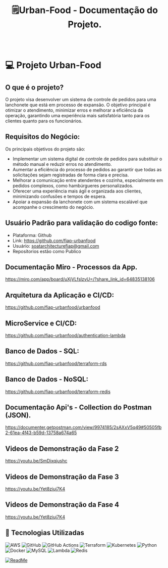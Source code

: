 <div align='Center'>
    <h1><b>🗒Urban-Food - Documentação do Projeto.</b></h1>
<br />
<br />
</div>

# 💻 Projeto Urban-Food

## O que é o projeto?
O projeto visa desenvolver um sistema de controle de pedidos para uma lanchonete que está em processo de expansão. 
O objetivo principal é otimizar o atendimento, minimizar erros e melhorar a eficiência da operação, garantindo uma experiência mais satisfatória tanto para os clientes quanto para os funcionários.

## Requisitos do Negócio:

Os principais objetivos do projeto são:

 - Implementar um sistema digital de controle de pedidos para substituir o método manual e reduzir erros no atendimento.
 - Aumentar a eficiência do processo de pedidos ao garantir que todas as solicitações sejam registradas de forma clara e precisa.
 - Melhorar a comunicação entre atendentes e cozinha, especialmente em pedidos complexos, como hambúrgueres personalizados.
 - Oferecer uma experiência mais ágil e organizada aos clientes, minimizando confusões e tempos de espera.
 - Apoiar a expansão da lanchonete com um sistema escalável que acompanhe o crescimento do negócio.

## Usuário Padrão para validação do codigo fonte:

 - Plataforma: Github
 - Link: https://github.com/fiap-urbanfood
 - Usuário: soatarchitecturefiap@gmail.com
 - Reposítorios estão como Publico

## Documentação Miro - Processos da App.
https://miro.com/app/board/uXjVLfslzvU=/?share_link_id=64835138106

## Arquitetura da Aplicação e CI/CD:
https://github.com/fiap-urbanfood/urbanfood

## MicroService e CI/CD:
https://github.com/fiap-urbanfood/authentication-lambda

## Banco de Dados - SQL:
https://github.com/fiap-urbanfood/terraform-rds

## Banco de Dados - NoSQL:
https://github.com/fiap-urbanfood/terraform-redis

## Documentação Api's - Collection do Postman (JSON). 
https://documenter.getpostman.com/view/9974185/2sAXxV5q49#50505fb2-61ea-4f43-b59d-13758a674a65

## Videos de Demonstração da Fase 2
https://youtu.be/SmDixqjushc

## Videos de Demonstração da Fase 3
https://youtu.be/Yet8ziuj7K4

## Videos de Demonstração da Fase 4
https://youtu.be/Yet8ziuj7K4

## 📎 Tecnologias Utilizadas

![AWS](https://img.shields.io/badge/AWS-%23FF9900.svg?style=for-the-badge&logo=amazon-aws&logoColor=white)
![GitHub](https://img.shields.io/badge/github-%23121011.svg?style=for-the-badge&logo=github&logoColor=white)
![GitHub Actions](https://img.shields.io/badge/github%20actions-%232671E5.svg?style=for-the-badge&logo=githubactions&logoColor=white)
![Terraform](https://img.shields.io/badge/terraform-%235835CC.svg?style=for-the-badge&logo=terraform&logoColor=white)
![Kubernetes](https://img.shields.io/badge/kubernetes-%23326ce5.svg?style=for-the-badge&logo=kubernetes&logoColor=white)
![Python](https://img.shields.io/badge/python-3670A0?style=for-the-badge&logo=python&logoColor=ffdd54)
![Docker](https://img.shields.io/badge/docker-%230db7ed.svg?style=for-the-badge&logo=docker&logoColor=white)
![MySQL](https://img.shields.io/badge/mysql-4479A1.svg?style=for-the-badge&logo=mysql&logoColor=white)
![Lambda](https://img.shields.io/badge/-AWS%20Lambda-FF9900?style=flat-square&logo=AWS%20Lambda&logoColor=white)
![Redis](https://img.shields.io/badge/redis-%23DD0031.svg?style=for-the-badge&logo=redis&logoColor=white)

[![ReadMe](https://img.shields.io/badge/ReadMe-018EF5?logo=readme&logoColor=white)](#)
